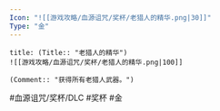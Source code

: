 ```yaml
---
Icon: "![[游戏攻略/血源诅咒/奖杯/老猎人的精华.png|30]]"
Type: "金"
---
```

```ad-common-gold-trophy
title: (Title:: "老猎人的精华")
![[游戏攻略/血源诅咒/奖杯/老猎人的精华.png|100]]

(Comment:: "获得所有老猎人武器。")
```

#血源诅咒/奖杯/DLC #奖杯 #金
